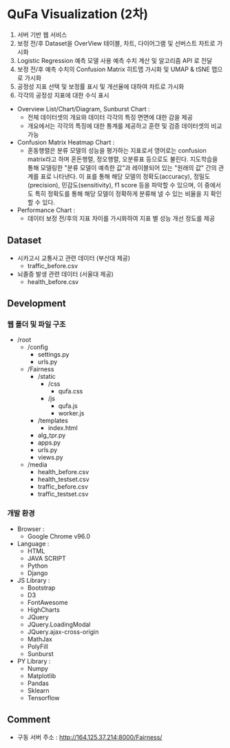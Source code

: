 # QuFa Visualization (2차)

1. 서버 기반 웹 서비스
2. 보정 전/후 Dataset을 OverView 테이블, 차트, 다이어그램 및 선버스트 차트로 가시화
3. Logistic Regression 예측 모델 사용 예측 수치 계산 및 알고리즘 API 로 전달
4. 보정 전/후 예측 수치의 Confusion Matrix 히트맵 가시화 및 UMAP & tSNE 맵으로 가시화
5. 공정성 지표 선택 및 보정률 표시 및 개선율에 대하여 차트로 가시화
6. 각각의 공정성 지표에 대한 수식 표시

* Overview List/Chart/Diagram, Sunburst Chart :
    - 전체 데이터셋의 개요와 데이터 각각의 특징 면면에 대한 감을 제공
    - 개요에서는 각각의 특징에 대한 통계를 제공하고 훈련 및 검증 데이터셋의 비교 가능
* Confusion Matrix Heatmap Chart : 
    - 혼동행렬은 분류 모델의 성능을 평가하는 지표로서 영어로는 confusion matrix라고 하며 혼돈행렬, 정오행렬, 오분류표 등으로도 불린다. 지도학습을 통해 모델링한 "분류 모델이 예측한 값"과 레이블되어 있는 "원래의 값" 간의 관계를 표로 나타낸다. 이 표를 통해 해당 모델의 정확도(accuracy), 정밀도(precision), 민감도(sensitivity), f1 score 등을 파악할 수 있으며, 이 중에서도 특히 정확도를 통해 해당 모델이 정확하게 분류해 낼 수 있는 비율을 지 확인할 수 있다.
* Performance Chart :
    - 데이터 보정 전/후의 지표 차이를 가시화하여 지표 별 성능 개선 정도를 제공
    
## Dataset
* 시카고시 교통사고 관련 데이터 (부산대 제공)
    + traffic_before.csv
* 뇌졸증 발생 관련 데이터 (서울대 제공)
    + health_before.csv

## Development

### 웹 폴더 및 파일 구조
* /root
    + /config
        - settings.py
        - urls.py
    + /Fairness
        + /static
            + /css
                - qufa.css
            + /js
                - qufa.js
                - worker.js
        + /templates
            - index.html
        - alg_tpr.py
        - apps.py
        - urls.py
        - views.py
    + /media
        - health_before.csv
        - health_testset.csv
        - traffic_before.csv
        - traffic_testset.csv

### 개발 환경
* Browser :
    - Google Chrome v96.0
* Language :
    - HTML
    - JAVA SCRIPT
    - Python
    - Django
* JS Library : 
    - Bootstrap
    - D3
    - FontAwesome
    - HighCharts
    - JQuery
    - JQuery.LoadingModal
    - JQuery.ajax-cross-origin
    - MathJax
    - PolyFill
    - Sunburst
* PY Library : 
    - Numpy
    - Matplotlib
    - Pandas
    - Sklearn
    - Tensorflow

## Comment
* 구동 서버 주소 : http://164.125.37.214:8000/Fairness/